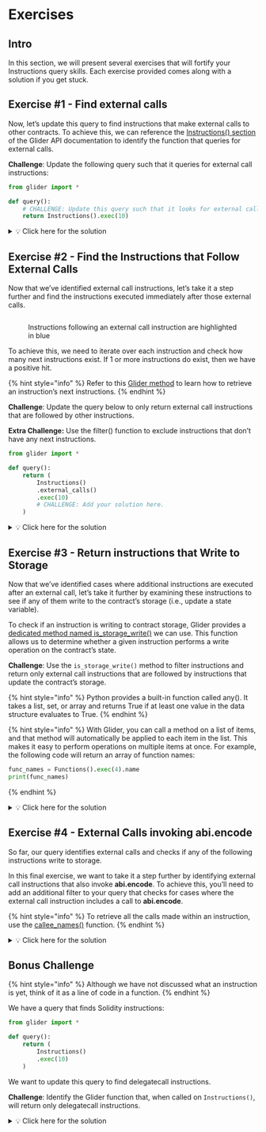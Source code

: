 # Exercises

## Intro

In this section, we will present several exercises that will fortify your Instructions query skills. Each exercise provided comes along with a solution if you get stuck.



## **Exercise #1 - Find external calls**

Now, let’s update this query to find instructions that make external calls to other contracts. To achieve this, we can reference the [Instructions() section](https://glide.gitbook.io/main/api/instructions) of the Glider API documentation to identify the function that queries for external calls.

**Challenge**: Update the following query such that it queries for external call instructions:

```python
from glider import *

def query():
    # CHALLENGE: Update this query such that it looks for external call instructions.
    return Instructions().exec(10)
```

<details>

<summary><span data-gb-custom-inline data-tag="emoji" data-code="1f4a1">💡</span> Click here for the solution</summary>

Stuck or want to confirm your answer? Visit the link below where you can view and run the solution inside of Glider IDE:

[https://glide.r.xyz/query/4aKXz8r5](https://glide.r.xyz/query/4aKXz8r5)

</details>



## **Exercise #2 - Find the Instructions that Follow External Calls**

Now that we’ve identified external call instructions, let’s take it a step further and find the instructions executed immediately after those external calls.

<figure><img src="../../.gitbook/assets/Screenshot 2025-01-09 at 2.11.36 PM.png" alt=""><figcaption><p>Instructions following an external call instruction are highlighted in blue</p></figcaption></figure>

To achieve this, we need to iterate over each instruction and check how many next instructions exist. If 1 or more instructions do exist, then we have a positive hit.

{% hint style="info" %}
Refer to this [Glider method](https://glide.gitbook.io/main/api/instruction/instruction.next_instructions) to learn how to retrieve an instruction’s next instructions.
{% endhint %}

**Challenge**: Update the query below to only return external call instructions that are followed by other instructions.

**Extra Challenge:** Use the filter() function to exclude instructions that don’t have any next instructions.

```python
from glider import *

def query():
    return (
        Instructions()
        .external_calls()
        .exec(10)
        # CHALLENGE: Add your solution here.
    )
```

<details>

<summary><span data-gb-custom-inline data-tag="emoji" data-code="1f4a1">💡</span> Click here for the solution</summary>

Stuck or want to confirm your answer? Visit the link below where you can view and run the solution inside of Glider IDE:

[https://glide.r.xyz/query/BXFNHQyC](https://glide.r.xyz/query/BXFNHQyC)

</details>



## **Exercise #3 - Return instructions that Write to Storage**

Now that we’ve identified cases where additional instructions are executed after an external call, let’s take it further by examining these instructions to see if any of them write to the contract’s storage (i.e., update a state variable).

To check if an instruction is writing to contract storage, Glider provides a [dedicated method named is\_storage\_write()](https://glide.gitbook.io/main/api/instruction/instruction.is_storage_write) we can use. This function allows us to determine whether a given instruction performs a write operation on the contract’s state.

**Challenge**: Use the `is_storage_write()` method to filter instructions and return only external call instructions that are followed by instructions that update the contract’s storage.

{% hint style="info" %}
Python provides a built-in function called any(). It takes a list, set, or array and returns True if at least one value in the data structure evaluates to True.
{% endhint %}

{% hint style="info" %}
With Glider, you can call a method on a list of items, and that method will automatically be applied to each item in the list. This makes it easy to perform operations on multiple items at once. For example, the following code will return an array of function names:

```python
func_names = Functions().exec(4).name
print(func_names)
```
{% endhint %}

<details>

<summary><span data-gb-custom-inline data-tag="emoji" data-code="1f4a1">💡</span> Click here for the solution</summary>

Stuck or want to confirm your answer? Visit the link below where you can view and run the solution inside of Glider IDE:

[https://glide.r.xyz/query/NUSps4CL](https://glide.r.xyz/query/NUSps4CL)

</details>



## **Exercise #4 - External Calls invoking abi.encode**

So far, our query identifies external calls and checks if any of the following instructions write to storage.

In this final exercise, we want to take it a step further by identifying external call instructions that also invoke **abi.encode**. To achieve this, you’ll need to add an additional filter to your query that checks for cases where the external call instruction includes a call to **abi.encode**.

{% hint style="info" %}
To retrieve all the calls made within an instruction, use the [callee\_names()](https://glide.gitbook.io/main/api/instruction/instruction.callee_names) function.
{% endhint %}

<details>

<summary><span data-gb-custom-inline data-tag="emoji" data-code="1f4a1">💡</span> Click here for the solution</summary>

Stuck or want to confirm your answer? Visit the link below where you can view and run the solution inside of Glider IDE:

[https://glide.r.xyz/query/Y65j8PWM](https://glide.r.xyz/query/Y65j8PWM)

</details>



## Bonus Challenge

{% hint style="info" %}
Although we have not discussed what an instruction is yet, think of it as a line of code in a function.
{% endhint %}

We have a query that finds Solidity instructions:

```python
from glider import *

def query():
    return (
        Instructions()
        .exec(10)
    )
```

We want to update this query to find delegatecall instructions.&#x20;

**Challenge**: Identify the Glider function that, when called on `Instructions()`, will return only delegatecall instructions.

<details>

<summary><span data-gb-custom-inline data-tag="emoji" data-code="1f4a1">💡</span> Click here for the solution</summary>

Stuck or want to confirm your answer? Visit the link below where you can view and run the solution inside of Glider IDE:

[https://glide.r.xyz/query/o3Q0dKq4](https://glide.r.xyz/query/o3Q0dKq4)

</details>

